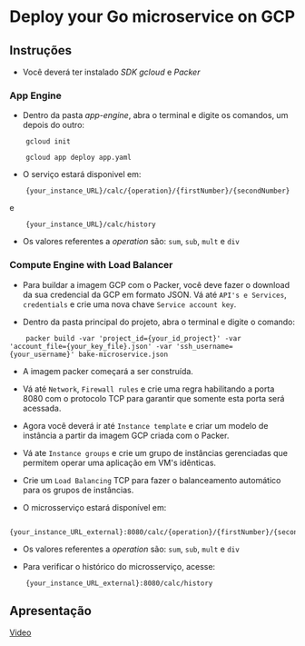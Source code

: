 # Deploy your Go microservice on GCP

## Instruções

- Você deverá ter instalado *SDK gcloud* e *Packer*

### App Engine

- Dentro da pasta *app-engine*, abra o terminal e digite os comandos, um depois do outro:

```
    gcloud init
```

```
    gcloud app deploy app.yaml
```

- O serviço estará disponivel em:

```
    {your_instance_URL}/calc/{operation}/{firstNumber}/{secondNumber}
```

e

```
    {your_instance_URL}/calc/history
```

- Os valores referentes a *operation* são: ```sum```, ```sub```, ```mult``` e ```div```

### Compute Engine with Load Balancer

- Para buildar a imagem GCP com o Packer, você deve fazer o download da sua credencial da GCP em formato JSON. Vá até ```API's e Services```, ```credentials``` e crie uma nova chave ```Service account key```.

- Dentro da pasta principal do projeto, abra o terminal e digite o comando:

```
    packer build -var 'project_id={your_id_project}' -var 'account_file={your_key_file}.json' -var 'ssh_username={your_username}' bake-microservice.json
```

- A imagem packer começará a ser construída.
- Vá até ```Network```, ```Firewall rules``` e crie uma regra habilitando a porta 8080 com o protocolo TCP para garantir que somente esta porta será acessada.

- Agora você deverá ir até ```Instance template``` e criar um modelo de instância a partir da imagem GCP criada com o Packer.

- Vá ate ```Instance groups``` e crie um grupo de instâncias gerenciadas que permitem operar uma aplicação em VM's idênticas.

- Crie um ```Load Balancing``` TCP para fazer o balanceamento automático para os grupos de instâncias.

- O microsserviço estará disponível em: 

```
    {your_instance_URL_external}:8080/calc/{operation}/{firstNumber}/{secondNumber}
```

- Os valores referentes a *operation* são: ```sum```, ```sub```, ```mult``` e ```div```

- Para verificar o histórico do microsserviço, acesse:

```
    {your_instance_URL_external}:8080/calc/history
```

## Apresentação

[Video](https://drive.google.com/file/d/1Q76TMeeir_f8OWz5QEWdnC4saM9A_s4e/view)